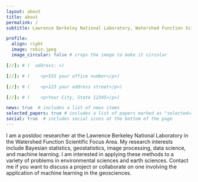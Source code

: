```yaml
---
layout: about
title: about
permalink: /
subtitle: Lawrence Berkeley National Laboratory, Watershed Function Scientific Focus Area

profile:
  align: right
  image: robin.jpeg
  image_circular: false # crops the image to make it circular

[//]: # (  address: >)

[//]: # (    <p>555 your office number</p>)

[//]: # (    <p>123 your address street</p>)

[//]: # (    <p>Your City, State 12345</p>)

news: true  # includes a list of news items
selected_papers: true # includes a list of papers marked as "selected={true}"
social: true  # includes social icons at the bottom of the page
---
```


I am a postdoc researcher at the Lawrence Berkeley National Laboratory in the Watershed Function Scientific Focus Area.
My research interests include Bayesian statistics, geostatistics, image processing, data science, and machine learning. 
I am interested in applying these methods to a variety of problems in environmental sciences and earth sciences.
Contact me if you want to discuss a project or collaborate on one involving the application of machine learning in the geosciences.

